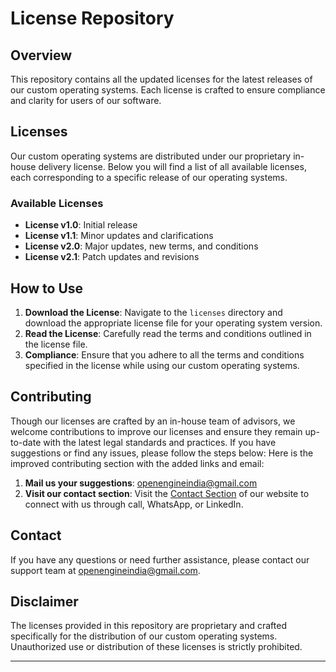 # License Repository

## Overview

This repository contains all the updated licenses for the latest releases of our custom operating systems. Each license is crafted to ensure compliance and clarity for users of our software.

## Licenses

Our custom operating systems are distributed under our proprietary in-house delivery license. Below you will find a list of all available licenses, each corresponding to a specific release of our operating systems.

### Available Licenses

- **License v1.0**: Initial release
- **License v1.1**: Minor updates and clarifications
- **License v2.0**: Major updates, new terms, and conditions
- **License v2.1**: Patch updates and revisions

## How to Use

1. **Download the License**: Navigate to the `licenses` directory and download the appropriate license file for your operating system version.
2. **Read the License**: Carefully read the terms and conditions outlined in the license file.
3. **Compliance**: Ensure that you adhere to all the terms and conditions specified in the license while using our custom operating systems.

## Contributing

Though our licenses are crafted by an in-house team of advisors, we welcome contributions to improve our licenses and ensure they remain up-to-date with the latest legal standards and practices. 
If you have suggestions or find any issues, please follow the steps below:
Here is the improved contributing section with the added links and email:
1. **Mail us your suggestions**: [openengineindia@gmail.com](mailto:openengineindia@gmail.com)
2. **Visit our contact section**: Visit the [Contact Section](http://www.openengine.in) of our website to connect with us through call, WhatsApp, or LinkedIn.

## Contact

If you have any questions or need further assistance, please contact our support team at [openengineindia@gmail.com](mailto:openengineindia@gmail.com).

## Disclaimer

The licenses provided in this repository are proprietary and crafted specifically for the distribution of our custom operating systems. Unauthorized use or distribution of these licenses is strictly prohibited.

---
